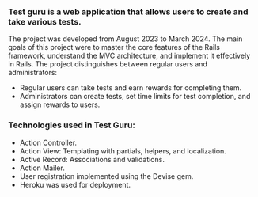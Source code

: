 ### Test guru is a web application that allows users to create and take various tests.
The project was developed from August 2023 to March 2024. The main goals of this project were to master the core features of the Rails framework, understand the MVC architecture, and implement it effectively in Rails. The project distinguishes between regular users and administrators:
* Regular users can take tests and earn rewards for completing them.
* Administrators can create tests, set time limits for test completion, and assign rewards to users.
### Technologies used in Test Guru:
* Action Controller.
* Action View: Templating with partials, helpers, and localization.
* Active Record: Associations and validations.
* Action Mailer.
* User registration implemented using the Devise gem.
* Heroku was used for deployment.
